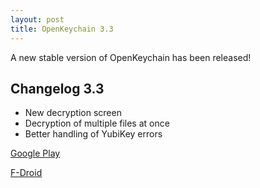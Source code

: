 ```yaml
---
layout: post
title: OpenKeychain 3.3
---
```


A new stable version of OpenKeychain has been released!

## Changelog 3.3
  * New decryption screen
  * Decryption of multiple files at once
  * Better handling of YubiKey errors

[Google Play](https://play.google.com/store/apps/details?id=org.sufficientlysecure.keychain)

[F-Droid](https://f-droid.org/app/org.sufficientlysecure.keychain)
